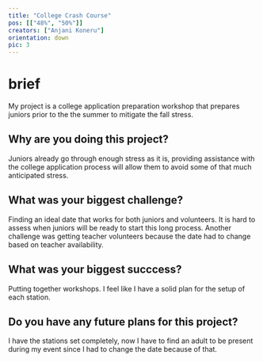 ```yaml
---
title: "College Crash Course"
pos: [["48%", "50%"]]
creators: ["Anjani Koneru"]
orientation: down 
pic: 3
---
```


# brief
My project is a college application preparation workshop that prepares juniors prior to the the summer to mitigate the fall stress.

## Why are you doing this project?
Juniors already go through enough stress as it is, providing assistance with the college application process will allow them to avoid some of that much anticipated stress.

## What was your biggest challenge?
Finding an ideal date that works for both juniors and volunteers. It is hard to assess when juniors will be ready to start this long process. Another challenge was getting teacher volunteers because the date had to change based on teacher availability.

## What was your biggest succcess?
Putting together workshops. I feel like I have a solid plan for the setup of each station. 

## Do you have any future plans for this project?
I have the stations set completely, now I have to find an adult to be present during my event since I had to change the date because of that.